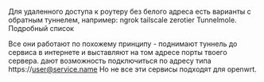 ﻿Для удаленного доступа к роутеру без белого адреса есть варианты с обратным туннелем, например:
ngrok
tailscale
zerotier
Tunnelmole.
Подробный список

Все они работают по похожему принципу - поднимают туннель до сервиса в интернете и выставляют на том адресе порты твоего сервера. дают возможность подключиться по адресу типа https://user@service.name
Но не все эти сервисы подходят для openwrt. 